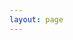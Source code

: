 ```yaml
---
layout: page
---
```

<script setup>
  import {
    VPTeamMembers,
    VPTeamPage,
    VPTeamPageSection,
    VPTeamPageTitle
  } from 'vitepress/theme'

  const developer = [
    {
      avatar: '/community/e83a16b0a50a7c2d1e5ca6d1cf3ce8bf.jpg',
      name: 'Murag',
      title: '制作人 / 剧本 / 程序',
    },
    {
      avatar: '/community/4327224fb9636cc07224a731a067ec2a.jpg',
      name: 'ENIShi',
      title: '美术',
    }
  ]
</script>

<VPTeamPage>
  <VPTeamPageTitle>
    <template #title><b>开发团队</b></template>
    <template #lead></template>
  </VPTeamPageTitle>
  <VPTeamMembers size="medium" :members="developer" />
</VPTeamPage>
